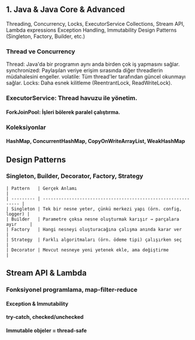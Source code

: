 ## 1. Java & Java Core & Advanced

Threading, Concurrency, Locks, ExecutorService
Collections, Stream API, Lambda expressions
Exception Handling, Immutability
Design Patterns (Singleton, Factory, Builder, etc.)

### Thread ve Concurrency

Thread: Java'da bir programın aynı anda birden çok iş yapmasını sağlar.
synchronized: Paylaşılan veriye erişim sırasında diğer threadlerin müdahalesini engeller.
volatile: Tüm thread'ler tarafından güncel okunmayı sağlar.
Locks: Daha esnek kilitleme (ReentrantLock, ReadWriteLock).

### ExecutorService: Thread havuzu ile yönetim.
#### ForkJoinPool: İşleri bölerek paralel çalıştırma.

### Koleksiyonlar
#### HashMap, ConcurrentHashMap, CopyOnWriteArrayList, WeakHashMap

## Design Patterns
### Singleton, Builder, Decorator, Factory, Strategy

```
| Pattern   | Gerçek Anlamı                                                 |
| --------- | ------------------------------------------------------------- |
| Singleton | Tek bir nesne yeter, çünkü merkezi yapı (örn. config, logger) |
| Builder   | Parametre çoksa nesne oluşturmak karışır → parçalara ayır     |
| Factory   | Hangi nesneyi oluşturacağına çalışma anında karar ver         |
| Strategy  | Farklı algoritmaları (örn. ödeme tipi) çalışırken seç         |
| Decorator | Mevcut nesneye yeni yetenek ekle, ama değiştirme              |

```

## Stream API & Lambda
### Fonksiyonel programlama, map-filter-reduce

#### Exception & Immutability
#### try-catch, checked/unchecked
#### Immutable objeler = thread-safe
